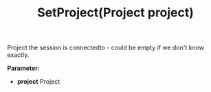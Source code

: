 ﻿---
uid: crmscript_ref_NSChatSessionEntity_SetProject
title: SetProject(Project project)
intellisense: NSChatSessionEntity.SetProject
keywords: NSChatSessionEntity, GetProject
so.topic: reference
---

Project the session is connectedto - could be empty if we don't know exactly.

**Parameter:** 
 - **project** Project

